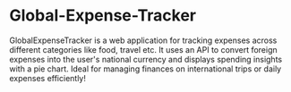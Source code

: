# Global-Expense-Tracker
GlobalExpenseTracker is a web application for tracking expenses across different categories like food, travel etc. It uses an API to convert foreign expenses into the user's national currency and displays spending insights with a pie chart. Ideal for managing finances on international trips or daily expenses efficiently!
